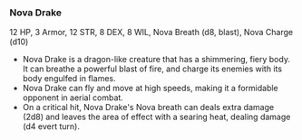 ### Nova Drake

12 HP, 3 Armor, 12 STR, 8 DEX, 8 WIL, Nova Breath (d8, blast), Nova Charge (d10)

- Nova Drake is a dragon-like creature that has a shimmering, fiery body. It can breathe a powerful blast of fire, and charge its enemies with its body engulfed in flames.
- Nova Drake can fly and move at high speeds, making it a formidable opponent in aerial combat.
- On a critical hit, Nova Drake's Nova breath can deals extra damage (2d8) and leaves the area of effect with a searing heat, dealing damage (d4 evert turn).

